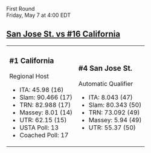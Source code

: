 First Round  
Friday, May 7 at 4:00 EDT
## [San Jose St. vs #16 California](https://www.ncaa.com/game/5833650) 

<table><tr><td>  

### #1 California  

Regional Host  
- ITA: 45.98 (16)  
- Slam: 90.466 (17)  
- TRN: 82.988 (17)  
- Massey: 8.01 (14)  
- UTR: 62.15 (15)  
- USTA Poll: 13  
- Coached Poll: 17  

</td><td>  

### #4 San Jose St.  

Automatic Qualifier  
- ITA: 8.043 (47)  
- Slam: 80.343 (50)  
- TRN: 73.092 (49)  
- Massey: 5.94 (49)  
- UTR: 55.37 (50)  

</td></tr></table>  